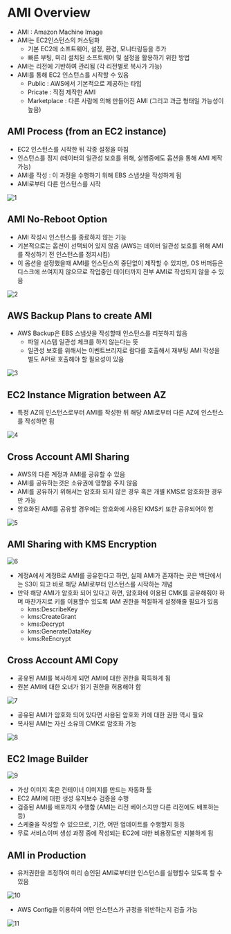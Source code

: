 # AMI Overview

- AMI : Amazon Machine Image
- AMI는 EC2인스턴스의 커스텀화
  - 기본 EC2에 소프트웨어, 설정, 환경, 모니터링등을 추가
  - 빠른 부팅, 미리 설치된 소프트웨어 및 설정을 활용하기 위한 방법
- AMI는 리전에 기반하여 관리됨 (각 리전별로 복사가 가능)
- AMI를 통해 EC2 인스턴스를 시작할 수 있음
  - Public : AWS에서 기본적으로 제공하는 타입
  - Pricate : 직접 제작한 AMI
  - Marketplace : 다른 사람에 의해 만들어진 AMI (그리고 과금 형태일 가능성이 높음)

## AMI Process (from an EC2 instance)

- EC2 인스턴스를 시작한 뒤 각종 설정을 마침
- 인스턴스를 정지 (데이터의 일관성 보호를 위해, 실행중에도 옵션을 통해 AMI 제작 가능)
- AMI를 작성 : 이 과정을 수행하기 위해 EBS 스냅샷을 작성하게 됨
- AMI로부터 다른 인스턴스를 시작

![1](images/ami/1.png)

## AMI No-Reboot Option

- AMI 작성시 인스턴스를 종료하지 않는 기능
- 기본적으로는 옵션이 선택되어 있지 않음 (AWS는 데이터 일관성 보호를 위해 AMI를 작성하기 전 인스턴스를 정지시킴)
- 이 옵션을 설정했을때 AMI를 인스턴스의 중단없이 제작할 수 있지만, OS 버퍼등은 디스크에 쓰여지지 않으므로 작업중인 데이터까지 전부 AMI로 작성되지 않을 수 있음

![2](images/ami/2.png)

## AWS Backup Plans to create AMI

- AWS Backup은 EBS 스냅샷을 작성할때 인스턴스를 리붓하지 않음
  - 파일 시스템 일관성 체크를 하지 않는다는 뜻
  - 일관성 보호를 위해서는 이벤트브리지로 람다를 호출해서 재부팅 AMI 작성을 별도 API로 호출해야 할 필요성이 있음

![3](images/ami/3.png)

## EC2 Instance Migration between AZ

- 특정 AZ의 인스턴스로부터 AMI를 작성한 뒤 해당 AMI로부터 다른 AZ에 인스턴스를 작성하면 됨

![4](images/ami/4.png)

## Cross Account AMI Sharing

- AWS의 다른 계정과 AMI를 공유할 수 있음
- AMI를 공유하는것은 소유권에 영향을 주지 않음
- AMI를 공유하기 위해서는 암호화 되지 않은 경우 혹은 개별 KMS로 암호화한 경우만 가능
- 암호화된 AMI를 공유할 경우에는 암호화에 사용된 KMS키 또한 공유되어야 함

![5](images/ami/5.png)

## AMI Sharing with KMS Encryption

![6](images/ami/6.png)

- 계정A에서 계정B로 AMI를 공유한다고 하면, 실제 AMI가 존재하는 곳은 백단에서는 S3이 되고 바로 해당 AMI로부터 인스턴스를 시작하는 개념
- 만약 해당 AMI가 암호화 되어 있다고 하면, 암호화에 이용된 CMK를 공유해줘야 하며 마찬가지로 키를 이용할수 있도록 IAM 권한을 적절하게 설정해줄 필요가 있음
  - kms:DescribeKey
  - kms:CreateGrant
  - kms:Decrypt
  - kms:GenerateDataKey
  - kms:ReEncrypt

## Cross Account AMI Copy

- 공유된 AMI를 복사하게 되면 AMI에 대한 권한을 획득하게 됨
- 원본 AMI에 대한 오너가 읽기 권한을 허용해야 함

![7](images/ami/7.png)

- 공유된 AMI가 암호화 되어 있다면 사용된 암호화 키에 대한 권한 역시 필요
- 복사된 AMI는 자신 소유의 CMK로 암호화 가능

![8](images/ami/8.png)

## EC2 Image Builder

![9](images/ami/9.png)

- 가상 이미지 혹은 컨테이너 이미지를 만드는 자동화 툴
- EC2 AMI에 대한 생성 유지보수 검증을 수행
- 검증된 AMI를 배포까지 수행함 (AMI는 리전 베이스지만 다른 리전에도 배포하는 등)
- 스케줄을 작성할 수 있으므로, 기간, 어떤 업데이트를 수행할지 등등
- 무료 서비스이며 생성 과정 중에 작성되는 EC2에 대한 비용정도만 지불하게 됨

## AMI in Production

- 유저권한을 조정하여 미리 승인된 AMI로부터만 인스턴스를 실행할수 있도록 할 수 있음

![10](images/ami/10.png)

- AWS Config을 이용하여 어떤 인스턴스가 규정을 위반하는지 검출 가능

![11](images/ami/11.png)
